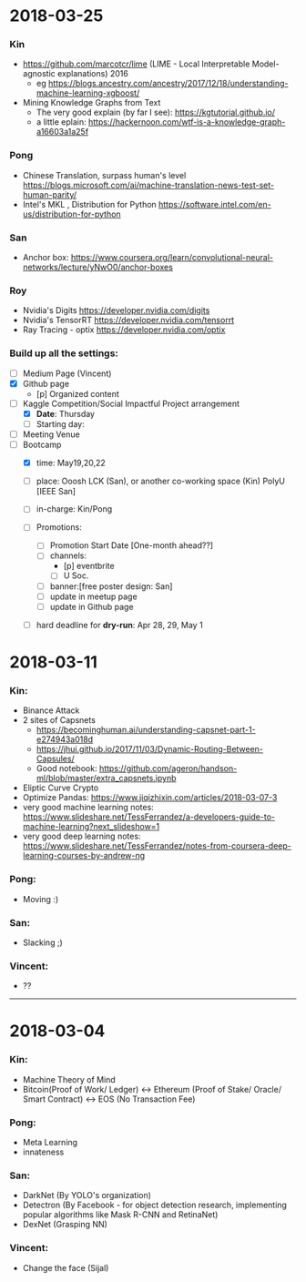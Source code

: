 # 2018-03-25

### Kin
  - https://github.com/marcotcr/lime (LIME - Local Interpretable Model-agnostic explanations) 2016
    - eg https://blogs.ancestry.com/ancestry/2017/12/18/understanding-machine-learning-xgboost/
  - Mining Knowledge Graphs from Text
      - The very good explain (by far I see): https://kgtutorial.github.io/
      - a little eplain: https://hackernoon.com/wtf-is-a-knowledge-graph-a16603a1a25f
      
### Pong
  - Chinese Translation, surpass human's level
    https://blogs.microsoft.com/ai/machine-translation-news-test-set-human-parity/
  - Intel's MKL , Distribution for Python
    https://software.intel.com/en-us/distribution-for-python

### San
  - Anchor box:
    https://www.coursera.org/learn/convolutional-neural-networks/lecture/yNwO0/anchor-boxes
    
### Roy
  - Nvidia's Digits
    https://developer.nvidia.com/digits
  - Nvidia's TensorRT
    https://developer.nvidia.com/tensorrt
  - Ray Tracing - optix
    https://developer.nvidia.com/optix
    

      
### Build up all the settings:
- [ ] Medium Page (Vincent)
- [x] Github page
  - [p] Organized content
- [ ] Kaggle Competition/Social Impactful Project arrangement
  - [x] **Date**: Thursday
  - [ ] Starting day: 
- [ ] Meeting Venue
- [ ] Bootcamp
  - [x] time: May19,20,22
  - [ ] place: Ooosh LCK (San), or another co-working space (Kin) PolyU [IEEE San]
  - [ ] in-charge: Kin/Pong
  - [ ] Promotions: 
    - [ ] Promotion Start Date [One-month ahead??]
    - [ ] channels:
      - [p] eventbrite
      - [ ] U Soc. 
    - [ ] banner:[free poster design: San]
    - [ ] update in meetup page
    - [ ] update in Github page
  - [ ] hard deadline for **dry-run**: Apr 28, 29, May 1

  


# 2018-03-11

### Kin:
  - Binance Attack
  - 2 sites of Capsnets
    - https://becominghuman.ai/understanding-capsnet-part-1-e274943a018d
    - https://jhui.github.io/2017/11/03/Dynamic-Routing-Between-Capsules/
    - Good notebook: https://github.com/ageron/handson-ml/blob/master/extra_capsnets.ipynb
  - Eliptic Curve Crypto
  - Optimize Pandas: https://www.jiqizhixin.com/articles/2018-03-07-3
  - very good machine learning notes:
  https://www.slideshare.net/TessFerrandez/a-developers-guide-to-machine-learning?next_slideshow=1
  - very good deep learning notes:
  https://www.slideshare.net/TessFerrandez/notes-from-coursera-deep-learning-courses-by-andrew-ng

### Pong:
  - Moving :)
  
### San:
  - Slacking ;)
  
### Vincent:
  - ??
---

# 2018-03-04

### Kin:
  - Machine Theory of Mind
  - Bitcoin(Proof of Work/ Ledger) <-> Ethereum (Proof of Stake/ Oracle/ Smart Contract) <-> EOS (No Transaction Fee)
### Pong:
  - Meta Learning
  - innateness
### San:
  - DarkNet (By YOLO's organization)
  - Detectron (By Facebook - for object detection research, implementing popular algorithms like Mask R-CNN and RetinaNet)
  - DexNet (Grasping NN)
### Vincent:
  - Change the face (Sijal)

